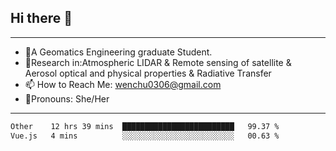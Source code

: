 ## Hi there 👋
---
- 🌱A Geomatics Engineering graduate Student.
- 🔭Research in:Atmospheric LIDAR & Remote sensing of satellite & Aerosol optical and physical properties & Radiative Transfer
- 📫 How to Reach Me: wenchu0306@gmail.com
- 🍒Pronouns: She/Her
---

<!--START_SECTION:waka-->

```txt
Other    12 hrs 39 mins  █████████████████████████   99.37 %
Vue.js   4 mins          ░░░░░░░░░░░░░░░░░░░░░░░░░   00.63 %
```

<!--END_SECTION:waka-->







